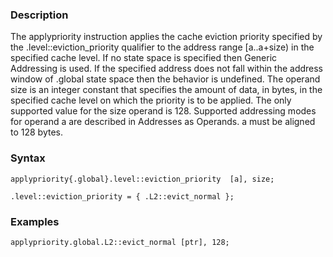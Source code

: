 ### Description

The applypriority instruction applies the cache eviction priority specified by the
.level::eviction_priority qualifier to the address range [a..a+size) in the specified cache
level.
If no state space is specified then Generic Addressing is
used. If the specified address does not fall within the address window of .global state space
then the behavior is undefined.
The operand size is an integer constant that specifies the amount of data, in bytes, in the
specified cache level on which the priority is to be applied. The only supported value for the
size operand is 128.
Supported addressing modes for operand a are described in Addresses as Operands.
a must be aligned to 128 bytes.

### Syntax

```
applypriority{.global}.level::eviction_priority  [a], size;

.level::eviction_priority = { .L2::evict_normal };
```

### Examples

```
applypriority.global.L2::evict_normal [ptr], 128;
```

